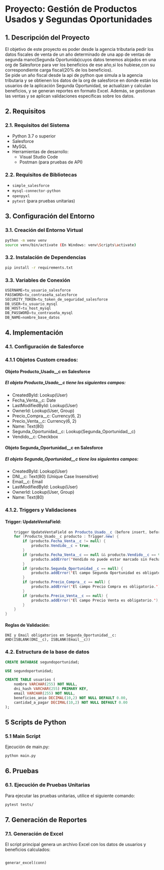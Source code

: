 # **Proyecto: Gestión de Productos Usados y Segundas Oportunidades**

## **1. Descripción del Proyecto**

El objetivo de este proyecto es poder desde la agencia tributaria pedir los datos fiscales de venta de un año determinado de una app de ventas de segunda mano(Segunda Oportunida)cuyos datos tenemos alojados en una org de Salesforce para ver los beneficios de ese año,si los hubiese,con su correspondiente carga fiscal(20% de los beneficios). <br>
Se pide un año fiscal desde la api de python que simula a la agencia tributaria y se obtienen los datos de la org de salesforce en donde están los usuarios de la aplicación Segunda Oportunidad, se actualizan y calculan beneficios, y se generan reportes en formato Excel. Además, se gestionan las ventas y se aplican validaciones específicas sobre los datos.

## **2. Requisitos**

### **2.1. Requisitos del Sistema**

- Python 3.7 o superior
- Salesforce
- MySQL
- Herramientas de desarrollo:
  - Visual Studio Code
  - Postman (para pruebas de API)
  
### **2.2. Requisitos de Bibliotecas**

- `simple_salesforce`
- `mysql-connector-python`
- `openpyxl`
- `pytest` (para pruebas unitarias)

## **3. Configuración del Entorno**

### **3.1. Creación del Entorno Virtual**

```bash
python -m venv venv
source venv/bin/activate (En Windows: venv\Scripts\activate)
```
### **3.2. Instalación de Dependencias**

```bash
pip install -r requirements.txt
```
### **3.3. Variables de Conexión**

```python
USERNAME=tu_usuario_salesforce
PASSWORD=tu_contraseña_salesforce
SECURITY_TOKEN=tu_token_de_seguridad_salesforce
DB_USER=tu_usuario_mysql
DB_HOST=tu_host_mysql
DB_PASSWORD=tu_contraseña_mysql
DB_NAME=nombre_base_datos
```
## **4. Implementación**
### **4.1. Configuración de Salesforce**
### **4.1.1 Objetos Custom creados:**
#### **Objeto Producto_Usado__c en Salesforce**
##### **El objeto Producto_Usado__c tiene los siguientes campos:**
 * CreatedById: Lookup(User)
 * Fecha_Venta__c: Date
 * LastModifiedById: Lookup(User)
 * OwnerId: Lookup(User, Group)
 * Precio_Compra__c: Currency(6, 2)
 * Precio_Venta__c: Currency(6, 2)
 * Name: Text(80)
 * Segunda_Oportunidad__c: Lookup(Segunda_Oportunidad__c)
 * Vendido__c: Checkbox


#### Objeto Segunda_Oportunidad__c en Salesforce
##### El objeto Segunda_Oportunidad__c tiene los siguientes campos:

* CreatedById: Lookup(User)
* DNI__c: Text(80) (Unique Case Insensitive)
* Email__c: Email
* LastModifiedById: Lookup(User)
* OwnerId: Lookup(User, Group)
* Name: Text(80)
### **4.1.2. Triggers y Validaciones**

#### **Trigger: UpdateVentaField:**
```java
    trigger UpdateVentaField on Producto_Usado__c (before insert, before update) {
    for (Producto_Usado__c producto : Trigger.new) {
        if (producto.Fecha_Venta__c != null) {
            producto.Vendido__c = true;
        }
        if (producto.Fecha_Venta__c == null && producto.Vendido__c == true) {
            producto.addError('Vendido no puede estar marcado sin Fecha de Venta.');
        }
        if (producto.Segunda_Oportunidad__c == null) {
            producto.addError('El campo Segunda Oportunidad es obligatorio.');
        }
        if (producto.Precio_Compra__c == null) {
            producto.addError('El campo Precio Compra es obligatorio.');
        }
        if (producto.Precio_Venta__c == null) {
            producto.addError('El campo Precio Venta es obligatorio.');
        }
    }
}
```

#### **Reglas de Validación:**

    DNI y Email obligatorios en Segunda_Oportunidad__c:
    AND(ISBLANK(DNI__c), ISBLANK(Email__c))
### **4.2. Estructura de la base de datos**

```sql
CREATE DATABASE segundoportunidad;

USE segundoportunidad;

CREATE TABLE usuarios (
    nombre VARCHAR(255) NOT NULL,
    dni_hash VARCHAR(255) PRIMARY KEY,
    email VARCHAR(255) NOT NULL,
    beneficios_anio DECIMAL(10,2) NOT NULL DEFAULT 0.00,
    cantidad_a_pagar DECIMAL(10,2) NOT NULL DEFAULT 0.00
);
```
## **5 Scripts de Python**
### **5.1 Main Script**

Ejecución de main.py:
```bash
python main.py
```

## **6. Pruebas**
### **6.1. Ejecución de Pruebas Unitarias**

Para ejecutar las pruebas unitarias, utilice el siguiente comando:
```bash
pytest tests/
```

## **7. Generación de Reportes**
### **7.1. Generación de Excel**

El script principal genera un archivo Excel con los datos de usuarios y beneficios calculados:

```python

generar_excel(conn)

```




